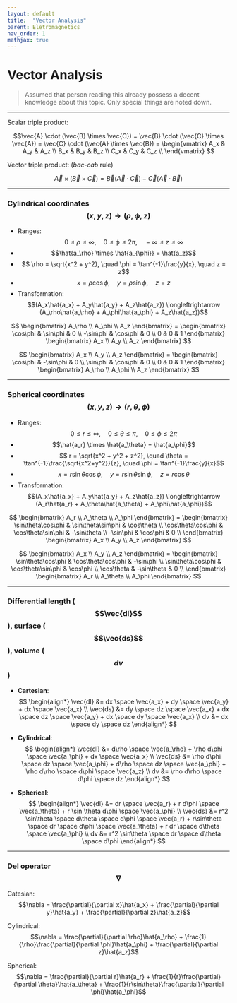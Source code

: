 ```yaml
---
layout: default
title:  "Vector Analysis"
parent: Eletromagnetics
nav_order: 1
mathjax: true
---
```


# Vector Analysis

> Assumed that person reading this already possess a decent knowledge about this topic. Only special things are noted down.

---

Scalar triple product:

$$\vec{A} \cdot (\vec{B} \times \vec{C}) = \vec{B} \cdot (\vec{C} \times \vec{A}) = \vec{C} \cdot (\vec{A} \times \vec{B}) = \begin{vmatrix}
A_x & A_y & A_z \\
B_x & B_y & B_z \\
C_x & C_y & C_z \\
\end{vmatrix}
$$

Vector triple product: (*bac-cab* rule)

$$\vec{A} \times (\vec{B} \times \vec{C}) = \vec{B}(\vec{A} \cdot \vec{C}) - \vec{C}(\vec{A} \cdot \vec{B})$$

---

### Cylindrical coordinates $$(x,y,z) \rightarrow (\rho, \phi, z)$$

- Ranges: $$ 0 \leq\rho\leq\infty, \quad 0\leq\phi\leq 2\pi, \quad -\infty\leq z \leq\infty $$
- $$\hat{a_\rho} \times \hat{a_{\phi}} = \hat{a_z}$$
- $$ \rho = \sqrt{x^2 + y^2}, \quad \phi = \tan^{-1}\frac{y}{x}, \quad z = z$$
- $$x = \rho \cos \phi, \quad y = \rho \sin \phi, \quad z=z$$
- Transformation: $$(A_x\hat{a_x} + A_y\hat{a_y} + A_z\hat{a_z}) \longleftrightarrow (A_\rho\hat{a_\rho} + A_\phi\hat{a_\phi} + A_z\hat{a_z})$$

$$
\begin{bmatrix}
A_\rho \\
A_\phi \\
A_z 
\end{bmatrix} = \begin{bmatrix}
\cos\phi & \sin\phi & 0 \\
-\sin\phi & \cos\phi & 0 \\
0 & 0 & 1
\end{bmatrix} \begin{bmatrix}
A_x \\
A_y \\
A_z
\end{bmatrix}
$$

$$
\begin{bmatrix}
A_x \\
A_y \\
A_z
\end{bmatrix}  = \begin{bmatrix}
\cos\phi & -\sin\phi & 0 \\
\sin\phi & \cos\phi & 0 \\
0 & 0 & 1
\end{bmatrix} \begin{bmatrix}
A_\rho \\
A_\phi \\
A_z 
\end{bmatrix}
$$

---

### Spherical coordinates $$(x,y,z) \rightarrow (r, \theta, \phi)$$

- Ranges: $$ 0 \leq r \leq\infty, \quad 0\leq\theta\leq \pi, \quad 0\leq \phi \leq 2\pi $$
- $$\hat{a_r} \times \hat{a_\theta} = \hat{a_\phi}$$
- $$ r = \sqrt{x^2 + y^2 + z^2}, \quad \theta = \tan^{-1}\frac{\sqrt{x^2+y^2}}{z}, \quad \phi = \tan^{-1}\frac{y}{x}$$
- $$x = r\sin\theta\cos\phi, \quad y = r\sin\theta\sin\phi, \quad z=r\cos\theta$$
- Transformation: $$(A_x\hat{a_x} + A_y\hat{a_y} + A_z\hat{a_z}) \longleftrightarrow (A_r\hat{a_r} + A_\theta\hat{a_\theta} + A_\phi\hat{a_\phi})$$

$$
\begin{bmatrix}
A_r \\
A_\theta \\
A_\phi 
\end{bmatrix} = \begin{bmatrix}
\sin\theta\cos\phi & \sin\theta\sin\phi & \cos\theta \\
\cos\theta\cos\phi & \cos\theta\sin\phi & -\sin\theta \\
-\sin\phi & \cos\phi & 0 \\
\end{bmatrix} \begin{bmatrix}
A_x \\
A_y \\
A_z
\end{bmatrix}
$$

$$
\begin{bmatrix}
A_x \\
A_y \\
A_z
\end{bmatrix}  = \begin{bmatrix}
\sin\theta\cos\phi & \cos\theta\cos\phi & -\sin\phi \\
\sin\theta\cos\phi & \cos\theta\sin\phi & \cos\phi \\
\cos\theta & -\sin\theta & 0 \\
\end{bmatrix} \begin{bmatrix}
A_r \\
A_\theta \\
A_\phi 
\end{bmatrix}
$$

---

### Differential length ($$\vec{dl}$$), surface ($$\vec{ds}$$), volume ($$dv$$)

- **Cartesian**: \
$$
\begin{align*}
\vec{dl} &= dx \space \vec{a_x} + dy \space \vec{a_y} + dx \space \vec{a_x} \\
\vec{ds} &= dy \space dz \space \vec{a_x} + dx \space dz \space \vec{a_y} + dx \space dy \space \vec{a_x} \\
dv &= dx \space dy \space dz
\end{align*}
$$

- **Cylindrical**: \
$$
\begin{align*}
\vec{dl} &= d\rho \space \vec{a_\rho} + \rho d\phi \space \vec{a_\phi} + dx \space \vec{a_x} \\
\vec{ds} &= \rho d\phi \space dz \space \vec{a_\phi} + d\rho \space dz \space \vec{a_\phi} + \rho d\rho \space d\phi \space \vec{a_z} \\
dv &= \rho d\rho \space d\phi \space dz
\end{align*}
$$

- **Spherical**: \
$$
\begin{align*}
\vec{dl} &= dr \space \vec{a_r} + r d\phi \space \vec{a_\theta} + r \sin \theta d\phi \space \vec{a_\phi} \\
\vec{ds} &= r^2 \sin\theta \space d\theta \space d\phi \space \vec{a_r} + r\sin\theta \space dr \space d\phi \space \vec{a_\theta} + r dr \space d\theta \space \vec{a_\phi} \\
dv &= r^2 \sin\theta \space dr \space d\theta \space d\phi
\end{align*}
$$

---

### Del operator $$\nabla$$

Catesian: $$\nabla = \frac{\partial}{\partial x}\hat{a_x} + \frac{\partial}{\partial y}\hat{a_y} + \frac{\partial}{\partial z}\hat{a_z}$$

Cylindrical: $$\nabla = \frac{\partial}{\partial \rho}\hat{a_\rho} + \frac{1}{\rho}\frac{\partial}{\partial \phi}\hat{a_\phi} + \frac{\partial}{\partial z}\hat{a_z}$$

Spherical: $$\nabla = \frac{\partial}{\partial r}\hat{a_r} + \frac{1}{r}\frac{\partial}{\partial \theta}\hat{a_\theta} + \frac{1}{r\sin\theta}\frac{\partial}{\partial \phi}\hat{a_\phi}$$